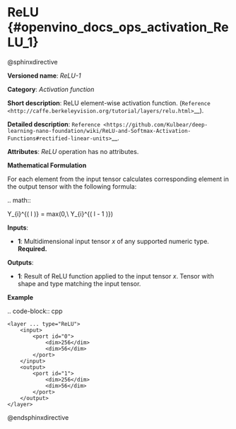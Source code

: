 # ReLU {#openvino_docs_ops_activation_ReLU_1}

@sphinxdirective

**Versioned name**: *ReLU-1*

**Category**: *Activation function*

**Short description**: ReLU element-wise activation function. (`Reference <http://caffe.berkeleyvision.org/tutorial/layers/relu.html>`__).

**Detailed description**: `Reference <https://github.com/Kulbear/deep-learning-nano-foundation/wiki/ReLU-and-Softmax-Activation-Functions#rectified-linear-units>`__.

**Attributes**: *ReLU* operation has no attributes.

**Mathematical Formulation**

For each element from the input tensor calculates corresponding element in the output tensor with the following formula:

.. math::

   Y_{i}^{( l )} = max(0,\ Y_{i}^{( l - 1 )})


**Inputs**:

*   **1**: Multidimensional input tensor *x* of any supported numeric type. **Required.**

**Outputs**:

*   **1**: Result of ReLU function applied to the input tensor *x*. Tensor with shape and type matching the input tensor.

**Example**

.. code-block:: cpp

    <layer ... type="ReLU">
        <input>
            <port id="0">
                <dim>256</dim>
                <dim>56</dim>
            </port>
        </input>
        <output>
            <port id="1">
                <dim>256</dim>
                <dim>56</dim>
            </port>
        </output>
    </layer>

@endsphinxdirective
